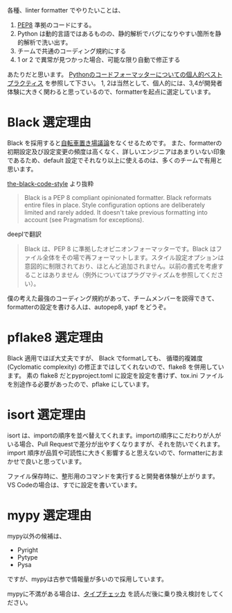 
各種、linter formatter でやりたいことは、　
1. [PEP8](https://peps.python.org/pep-0008/) 準拠のコードにする。
2. Python は動的言語ではあるものの、静的解析でバグになりやすい箇所を静的解析で洗い出す。
3. チームで共通のコーディング規約にする
4. 1 or 2 で異常が見つかった場合、可能な限り自動で修正する

あたりだと思います。
[Pythonのコードフォーマッターについての個人的ベストプラクティス](https://qiita.com/sin9270/items/85e2dab4c0144c79987d) を参照して下さい。
1, 2は当然として、個人的には、3,4が開発者体験に大きく関わると思っているので、formatterを起点に選定しています。

# Black 選定理由
Black を採用すると[自転車置き場議論](https://ja.wikipedia.org/wiki/%E3%83%91%E3%83%BC%E3%82%AD%E3%83%B3%E3%82%BD%E3%83%B3%E3%81%AE%E5%87%A1%E4%BF%97%E6%B3%95%E5%89%87)をなくせるためです。
また、formatterの初期設定及び設定変更の頻度は高くなく、詳しいエンジニアはあまりいない印象であるため、default 設定でそれなり以上に使えるのは、多くのチームで有用と思います。

[the-black-code-style](https://github.com/psf/black#the-black-code-style) より抜粋
> Black is a PEP 8 compliant opinionated formatter. Black reformats entire files in place. Style configuration options are deliberately limited and rarely added. It doesn't take previous formatting into account (see Pragmatism for exceptions).

deeplで翻訳
> Black は、PEP 8 に準拠したオピニオンフォーマッターです。Black はファイル全体をその場で再フォーマットします。スタイル設定オプションは意図的に制限されており、ほとんど追加されません。以前の書式を考慮することはありません（例外についてはプラグマティズムを参照してください）。

僕の考えた最強のコーディング規約があって、チームメンバーを説得できて、formatterの設定を書ける人は、autopep8, yapf をどうぞ。

# pflake8 選定理由
Black 適用でほぼ大丈夫ですが、
Black でformatしても、 循環的複雑度(Cyclomatic complexity) の修正まではしてくれないので、flake8 を併用しています。
素の flake8 だとpyproject.toml に設定を設定を書けず、tox.ini ファイルを別途作る必要があったので、pflake にしています。

# isort 選定理由
isort は、importの順序を並べ替えてくれます。importの順序にこだわりが人がいる場合、Pull Requestで差分が出やすくなりますが、それを防いでくれます。
import 順序が品質や可読性に大きく影響すると思えないので、formatterにおまかせで良いと思っています。

ファイル保存時に、整形用のコマンドを実行すると開発者体験が上がります。
VS Codeの場合は、すでに設定を書いています。

# mypy  選定理由
mypy以外の候補は、
- Pyright
- Pytype
- Pysa

ですが、mypyは古参で情報量が多いので採用しています。

mypyに不満がある場合は、[タイプチェッカ](https://qiita.com/edge-m/items/846715217fc3dd481a84#-%E3%82%BF%E3%82%A4%E3%83%97%E3%83%81%E3%82%A7%E3%83%83%E3%82%AB-mypy) を読んだ後に乗り換え検討をしてください。
